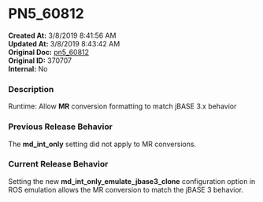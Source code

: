 # PN5_60812

**Created At:** 3/8/2019 8:41:56 AM  
**Updated At:** 3/8/2019 8:43:42 AM  
**Original Doc:** [pn5_60812](https://docs.jbase.com/5-7-2-release-notes/pn5_60812)  
**Original ID:** 370707  
**Internal:** No  


### Description

Runtime: Allow **MR** conversion formatting to match jBASE 3.x behavior



### Previous Release Behavior

The **md\_int\_only** setting did not apply to MR conversions.



### Current Release Behavior

Setting the new **md\_int\_only\_emulate\_jbase3\_clone** configuration option in ROS emulation allows the MR conversion to match the jBASE 3 behavior.
